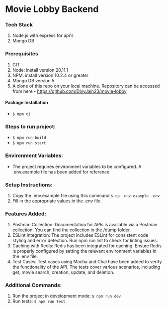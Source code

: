 # Movie Lobby Backend


### Tech Stack
1. Node.js with express for api's
2. Mongo DB

### Prerequisites
1. GIT
2. Node: install version 20.11.1
3. NPM: install version 10.2.4 or greater
4. Mongo DB version 5
5. A clone of this repo on your local machine. Repository can be accessed from here - https://github.com/DivyJain23/movie-lobby

#### Package Installation
- `$ npm ci`

### Steps to run project:
- `$ npm run build`
- `$ npm run start`

### Environment Variables:
- The project requires environment variables to be configured. A .env.example file has been added for reference

### Setup Instructions:
1. Copy the .env.example file using this command `$ cp .env.example .env`
2. Fill in the appropriate values in the .env file.

### Features Added:
1. Postman Collection: Documentation for APIs is available via a Postman collection. You can find the collection in the /dump folder.
2. ESLint Integration: The project includes ESLint for consistent code styling and error detection. Run npm run lint to check for linting issues.
3. Caching with Redis: Redis has been integrated for caching. Ensure Redis is properly configured by setting the relevant environment variables in the .env file.
4. Test Cases: Test cases using Mocha and Chai have been added to verify the functionality of the API. The tests cover various scenarios, including get, movie search, creation, update, and deletion.

### Additional Commands:
1. Run the project in development mode: `$ npm run dev`
2. Run tests: `$ npm run test`
